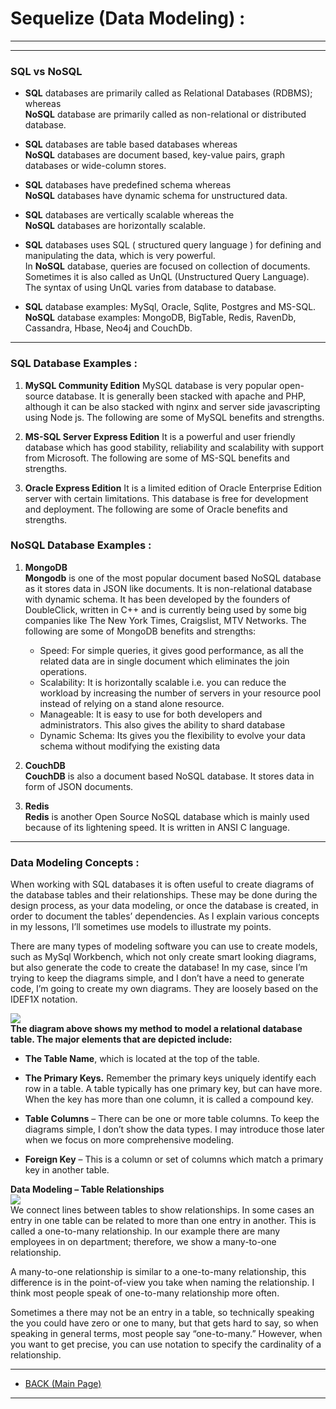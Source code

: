 # **Sequelize (Data Modeling) :**
---
---
### **SQL vs NoSQL**
- **SQL** databases are primarily called as Relational Databases (RDBMS); whereas <br />**NoSQL** database are primarily called as non-relational or distributed database.<br />
- **SQL** databases are table based databases whereas <br />**NoSQL** databases are document based, key-value pairs, graph databases or wide-column stores.<br />
- **SQL** databases have predefined schema whereas <br />**NoSQL** databases have dynamic schema for unstructured data.<br />
- **SQL** databases are vertically scalable whereas the <br />**NoSQL** databases are horizontally scalable.<br />

- **SQL** databases uses SQL ( structured query language ) for defining and manipulating the data, which is very powerful.<br /> In **NoSQL** database, queries are focused on collection of documents. Sometimes it is also called as UnQL (Unstructured Query Language). The syntax of using UnQL varies from database to database.<br />

- **SQL** database examples: MySql, Oracle, Sqlite, Postgres and MS-SQL.<br /> **NoSQL** database examples: MongoDB, BigTable, Redis, RavenDb, Cassandra, Hbase, Neo4j and CouchDb.<br />
---
### **SQL Database Examples :**
1. **MySQL Community Edition**
MySQL database is very popular open-source database. It is generally been stacked with apache and PHP, although it can be also stacked with nginx and server side javascripting using Node js. The following are some of MySQL benefits and strengths.

2. **MS-SQL Server Express Edition**
It is a powerful and user friendly database which has good stability, reliability and scalability with support from Microsoft. The following are some of MS-SQL benefits and strengths.

3. **Oracle Express Edition**
It is a limited edition of Oracle Enterprise Edition server with certain limitations. This database is free for development and deployment. The following are some of Oracle benefits and strengths.

### **NoSQL Database Examples :**
1. **MongoDB**<br />
**Mongodb** is one of the most popular document based NoSQL database as it stores data in JSON like documents. It is non-relational database with dynamic schema. It has been developed by the founders of DoubleClick, written in C++ and is currently being used by some big companies like The New York Times, Craigslist, MTV Networks. The following are some of MongoDB benefits and strengths:
    - Speed: For simple queries, it gives good performance, as all the related data are in single document which eliminates the join operations.
    - Scalability: It is horizontally scalable i.e. you can reduce the workload by increasing the number of servers in your resource pool instead of relying on a stand alone resource.
    - Manageable: It is easy to use for both developers and administrators. This also gives the ability to shard database
    - Dynamic Schema: Its gives you the flexibility to evolve your data schema without modifying the existing data

2. **CouchDB**<br />
**CouchDB** is also a document based NoSQL database. It stores data in form of JSON documents.

3. **Redis** <br />
**Redis** is another Open Source NoSQL database which is mainly used because of its lightening speed. It is written in ANSI C language.

---
### **Data Modeling Concepts :**
When working with SQL databases it is often useful to create diagrams of the database tables and their relationships.  These may be done during the design process, as  your data modeling, or once the database is created, in order to document the tables’ dependencies.  As I explain various concepts in my lessons, I’ll sometimes use models to illustrate my points.

There are many types of modeling software you can use to create models, such as MySql Workbench, which not only create smart looking diagrams, but also generate the code to create the database!  In my case, since I’m trying to keep the diagrams simple, and I don’t have a need to generate code, I’m going to create my own diagrams.  They are loosely based on the IDEF1X notation.

![](https://www.essentialsql.com/wp-content/uploads/2021/11/Database-Table-Data-Modeling.png)<br />
**The diagram above shows my method to model a relational database table.  The major elements that are depicted include:**

- **The Table Name**, which is located at the top of the table. 

- **The Primary Keys.**  Remember the primary keys uniquely identify each row in a table.  A table typically has one primary key, but can have more.  When the key has more than one column, it is called a compound key.

- **Table Columns** – There can be one or more table columns.  To keep the diagrams simple, I don’t show the data types.  I may introduce those later when we focus on more comprehensive modeling.

- **Foreign Key** – This is a column or set of columns which match a primary key in another table.

**Data Modeling – Table Relationships**<br />
![](https://www.essentialsql.com/wp-content/uploads/2014/06/DataModel-Relations1.png)<br />
We connect lines between tables to show relationships.  In some cases an entry in one table can be related to more than one entry in another.  This is called a one-to-many relationship.  In our example there are many employees in on department; therefore, we show a many-to-one relationship.

A many-to-one relationship is similar to a one-to-many relationship, this difference is in the point-of-view you take when naming the relationship.  I think most people speak of  one-to-many relationship more often.

Sometimes a there may not be an entry in a table, so technically speaking the you could have zero or one to many, but that gets hard to say, so when speaking in general terms, most people say “one-to-many.”  However, when you want to get precise,   you can use notation to specify the cardinality of a relationship.


---
- [BACK (Main Page)](./README.md)
---



